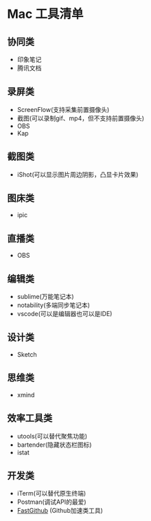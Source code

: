 # Mac 工具清单

## 协同类

+ 印象笔记
+ 腾讯文档

## 录屏类

+ ScreenFlow(支持采集前置摄像头)
+ 截图(可以录制gif、mp4，但不支持前置摄像头)
+ OBS
+ Kap

## 截图类

+ iShot(可以显示图片周边阴影，凸显卡片效果)

## 图床类

+ ipic

## 直播类

+ OBS

## 编辑类

+ sublime(万能笔记本)
+ notability(多端同步笔记本)
+ vscode(可以是编辑器也可以是IDE)

## 设计类

+ Sketch

## 思维类

+ xmind

## 效率工具类

+ utools(可以替代聚焦功能)
+ bartender(隐藏状态栏图标)
+ istat

## 开发类

+ iTerm(可以替代原生终端)
+ Postman(调试API的最爱)
+ [FastGithub](https://github.com/dotnetcore/FastGithub) (Github加速类工具)